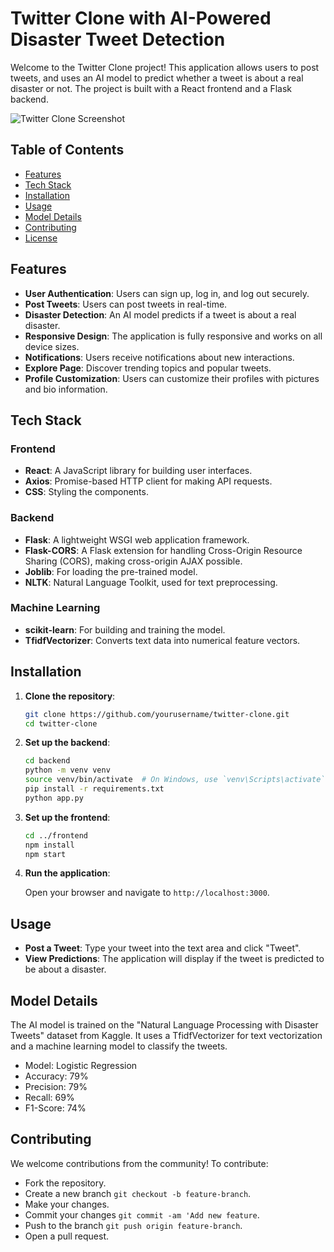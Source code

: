 # Twitter Clone with AI-Powered Disaster Tweet Detection

Welcome to the Twitter Clone project! This application allows users to post tweets, and uses an AI model to predict whether a tweet is about a real disaster or not. The project is built with a React frontend and a Flask backend.

![Twitter Clone Screenshot](screenshot.png)

## Table of Contents

- [Features](#features)
- [Tech Stack](#tech-stack)
- [Installation](#installation)
- [Usage](#usage)
- [Model Details](#model-details)
- [Contributing](#contributing)
- [License](#license)

## Features

- **User Authentication**: Users can sign up, log in, and log out securely.
- **Post Tweets**: Users can post tweets in real-time.
- **Disaster Detection**: An AI model predicts if a tweet is about a real disaster.
- **Responsive Design**: The application is fully responsive and works on all device sizes.
- **Notifications**: Users receive notifications about new interactions.
- **Explore Page**: Discover trending topics and popular tweets.
- **Profile Customization**: Users can customize their profiles with pictures and bio information.

## Tech Stack

### Frontend

- **React**: A JavaScript library for building user interfaces.
- **Axios**: Promise-based HTTP client for making API requests.
- **CSS**: Styling the components.

### Backend

- **Flask**: A lightweight WSGI web application framework.
- **Flask-CORS**: A Flask extension for handling Cross-Origin Resource Sharing (CORS), making cross-origin AJAX possible.
- **Joblib**: For loading the pre-trained model.
- **NLTK**: Natural Language Toolkit, used for text preprocessing.

### Machine Learning

- **scikit-learn**: For building and training the model.
- **TfidfVectorizer**: Converts text data into numerical feature vectors.

## Installation

1. **Clone the repository**:
   ```bash
   git clone https://github.com/yourusername/twitter-clone.git
   cd twitter-clone

2. **Set up the backend**:
   ```bash
   cd backend
   python -m venv venv
   source venv/bin/activate  # On Windows, use `venv\Scripts\activate`
   pip install -r requirements.txt
   python app.py

3. **Set up the frontend**:
   ```bash
   cd ../frontend
   npm install
   npm start

4. **Run the application**:
   
   Open your browser and navigate to `http://localhost:3000`.

## Usage

- **Post a Tweet**: Type your tweet into the text area and click "Tweet".
- **View Predictions**: The application will display if the tweet is predicted to be about a disaster.

## Model Details

The AI model is trained on the "Natural Language Processing with Disaster Tweets" dataset from Kaggle. It uses a TfidfVectorizer for text vectorization and a machine learning model to classify the tweets.
- Model: Logistic Regression
- Accuracy: 79%
- Precision: 79%
- Recall: 69%
- F1-Score: 74%

## Contributing

We welcome contributions from the community! To contribute:

- Fork the repository.
- Create a new branch `git checkout -b feature-branch`.
- Make your changes.
- Commit your changes `git commit -am 'Add new feature`.
- Push to the branch `git push origin feature-branch`.
- Open a pull request.
